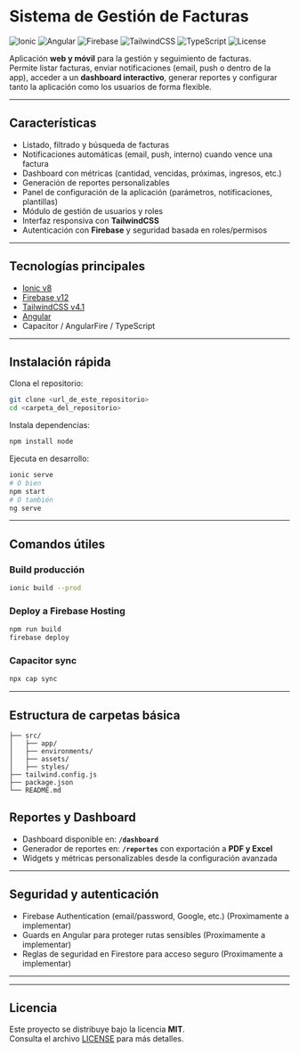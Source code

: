 # Sistema de Gestión de Facturas  

![Ionic](https://img.shields.io/badge/Ionic-v8-3880FF?logo=ionic&logoColor=white)
![Angular](https://img.shields.io/badge/Angular-18-DD0031?logo=angular&logoColor=white)
![Firebase](https://img.shields.io/badge/Firebase-v12-FFCA28?logo=firebase&logoColor=black)
![TailwindCSS](https://img.shields.io/badge/TailwindCSS-v4.1-06B6D4?logo=tailwindcss&logoColor=white)
![TypeScript](https://img.shields.io/badge/TypeScript-5.0-3178C6?logo=typescript&logoColor=white)
![License](https://img.shields.io/badge/License-MIT-green.svg)

Aplicación **web y móvil** para la gestión y seguimiento de facturas.  
Permite listar facturas, enviar notificaciones (email, push o dentro de la app), acceder a un **dashboard interactivo**, generar reportes y configurar tanto la aplicación como los usuarios de forma flexible.

---

##  Características

- Listado, filtrado y búsqueda de facturas  
- Notificaciones automáticas (email, push, interno) cuando vence una factura  
- Dashboard con métricas (cantidad, vencidas, próximas, ingresos, etc.)  
- Generación de reportes personalizables  
- Panel de configuración de la aplicación (parámetros, notificaciones, plantillas)  
- Módulo de gestión de usuarios y roles  
- Interfaz responsiva con **TailwindCSS**  
- Autenticación con **Firebase** y seguridad basada en roles/permisos  

---

## Tecnologías principales

- [Ionic v8](https://ionicframework.com/)  
- [Firebase v12](https://firebase.google.com/)  
- [TailwindCSS v4.1](https://tailwindcss.com/)  
- [Angular](https://angular.io/)  
- Capacitor / AngularFire / TypeScript  

---

## Instalación rápida

Clona el repositorio:

```bash
git clone <url_de_este_repositorio>
cd <carpeta_del_repositorio>
```

Instala dependencias:

```bash
npm install node
```

Ejecuta en desarrollo:

```bash
ionic serve
# O bien
npm start
# O también
ng serve
```

---

## Comandos útiles

### Build producción
```bash
ionic build --prod
```

### Deploy a Firebase Hosting
```bash
npm run build
firebase deploy
```

### Capacitor sync
```bash
npx cap sync
```

---

## Estructura de carpetas básica

```text
├── src/
│   ├── app/
│   ├── environments/
│   ├── assets/
│   ├── styles/
├── tailwind.config.js
├── package.json
└── README.md
```

## Reportes y Dashboard

- Dashboard disponible en: **`/dashboard`**  
- Generador de reportes en: **`/reportes`** con exportación a **PDF y Excel**  
- Widgets y métricas personalizables desde la configuración avanzada  

---

## Seguridad y autenticación

- Firebase Authentication (email/password, Google, etc.)  (Proximamente a implementar) 
- Guards en Angular para proteger rutas sensibles  (Proximamente a implementar) 
- Reglas de seguridad en Firestore para acceso seguro   (Proximamente a implementar) 

---

---

## Licencia

Este proyecto se distribuye bajo la licencia **MIT**.  
Consulta el archivo [LICENSE](./LICENSE) para más detalles.
